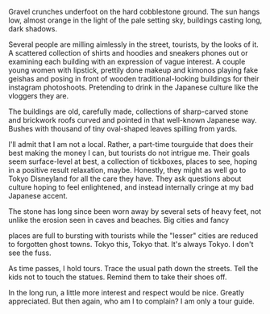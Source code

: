 Gravel crunches underfoot on the hard cobblestone ground. The sun hangs low, almost orange in the light of the pale setting sky, buildings casting long, dark shadows.

Several people are milling aimlessly in the street, tourists, by the looks of it. A scattered collection of shirts and hoodies and sneakers phones out or examining each building with an expression of vague interest. A couple young women with lipstick, prettily done makeup and kimonos playing fake geishas and posing in front of wooden traditional-looking buildings for their instagram photoshoots. Pretending to drink in the Japanese culture like the vloggers they are.

The buildings are old, carefully made, collections of sharp-carved stone and brickwork roofs curved and pointed in that well-known Japanese way. Bushes with thousand of tiny oval-shaped leaves spilling from yards.

I'll admit that I am not a local. Rather, a part-time tourguide that does their best making the money I can, but tourists do not intrigue me. Their goals seem surface-level at best, a collection of tickboxes, places to see, hoping in a positive result relaxation, maybe. Honestly, they might as well go to Tokyo Disneyland for all the care they have. They ask questions about culture hoping to feel enlightened, and instead internally cringe at my bad Japanese accent.

The stone has long since been worn away by several sets of heavy feet, not unlike the erosion seen in caves and beaches. Big cities and fancy

places are full to bursting with tourists while the "lesser" cities are reduced to forgotten ghost towns. Tokyo this, Tokyo that. It's always Tokyo. I don't see the fuss.

As time passes, I hold tours. Trace the usual path down the streets. Tell the kids not to touch the statues. Remind them to take their shoes off.

In the long run, a little more interest and respect would be nice. Greatly appreciated. But then again, who am I to complain? I am only a tour guide.
